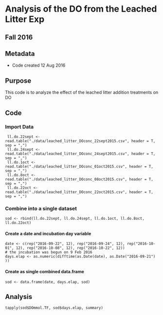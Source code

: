 # Analysis of the DO from the Leached Litter Exp 

## Fall 2016

## Metadata

* Code created 12 Aug 2016

## Purpose

This code is to analyze the effect of the leached litter addition treatments on DO

## Code
### Import Data

     ll.do.22sept <- read.table("./data/leached_litter_DOconc_22sept2015.csv", header = T, sep = ",")
     ll.do.24sept <- read.table("./data/leached_litter_DOconc_24sept2015.csv", header = T, sep = ",")
     ll.do.1oct <- read.table("./data/leached_litter_DOconc_01oct2015.csv", header = T, sep = ",")
     ll.do.8oct <- read.table("./data/leached_litter_DOconc_08oct2015.csv", header = T, sep = ",")
     ll.do.22oct <- read.table("./data/leached_litter_DOconc_22oct2015.csv", header = T, sep = ",")
     

### Combine into a single dataset

    sod <- rbind(ll.do.22sept, ll.do.24sept, ll.do.1oct, ll.do.8oct, ll.do.22oct)
    
#### Create a date and incubation day variable

    date <- c(rep("2016-09-22", 12), rep("2016-09-24", 12), rep("2016-10-01", 12), rep("2016-10-08", 12), rep("2016-10-22", 12))
    # the incubation was begun on 9 Feb 2016
    days.elap <- as.numeric(difftime(as.Date(date), as.Date("2016-09-21") ))

#### Create as single combined data.frame

    sod <- data.frame(date, days.elap, sod)

## Analysis
    
    tapply(sod$DOmmol.TF, sod$days.elap, summary)
